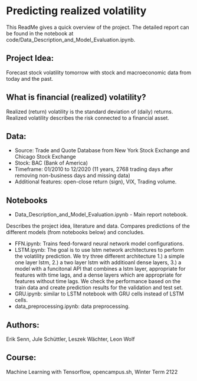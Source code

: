 # Predicting realized volatility
This ReadMe gives a quick overview of the project.
The detailed report can be found in the notebook at code/Data_Description_and_Model_Evaluation.ipynb.

## Project Idea: 
Forecast stock volatility tomorrow with stock and macroeconomic data from today and the past.

## What is financial (realized) volatility?
Realized (return) volatility is the standard deviation of (daily) returns. Realized volatility describes the risk connected to a financial asset.

## Data:
*   Source: Trade and Quote Database from New York Stock Exchange and Chicago Stock Exchange
*   Stock: BAC (Bank of America)
* Timeframe: 01/2010 to 12/2020 (11 years, 2768 trading days after removing non-business days and missing data)
* 	Additional features: open-close return (sign), VIX, Trading volume.

## Notebooks
* Data_Description_and_Model_Evaluation.ipynb - Main report notebook.

Describes the project idea, literature and data. Compares predictions of the different models (from notebooks below) and concludes.
* FFN.ipynb: Trains feed-forward neural network model configurations.
* LSTM.ipynb: 
The goal is to use lstm network architectures to perform the volatility prediction. 
We try three different architecture 1.) a simple one layer lstm, 2.) a two layer lstm with additioanl dense layers, 
3.) a model with a funcitonal API that combines a lstm layer, appropriate for features with time lags, and a dense layers which
are appropriate for features without time lags.
We check the performance based on the train data and create prediction results for the validation and test set.
* GRU.ipynb: similar to LSTM notebook with GRU cells instead of LSTM cells.
* data_preprocessing.ipynb: data preprocessing.

## Authors:
Erik Senn, Jule Schüttler, Leszek Wächter, Leon Wolf

## Course:
Machine Learning with Tensorflow, opencampus.sh, Winter Term 2122

